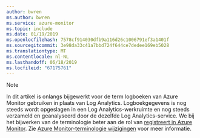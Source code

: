 ```yaml
---
author: bwren
ms.author: bwren
ms.service: azure-monitor
ms.topic: include
ms.date: 01/19/2019
ms.openlocfilehash: 7578cf914030dfb9a116d26c1006791ef3a1401f
ms.sourcegitcommit: 3e98da33c41a7bbd724f644ce7dedee169eb5028
ms.translationtype: MT
ms.contentlocale: nl-NL
ms.lasthandoff: 06/18/2019
ms.locfileid: "67175761"
---
```

>[!NOTE]
> In dit artikel is onlangs bijgewerkt voor de term logboeken van Azure Monitor gebruiken in plaats van Log Analytics. Logboekgegevens is nog steeds wordt opgeslagen in een Log Analytics-werkruimte en nog steeds verzameld en geanalyseerd door de dezelfde Log Analytics-service. We bij het bijwerken van de terminologie beter aan de rol van [registreert in Azure Monitor](../articles/azure-monitor/platform/data-platform-logs.md). Zie [Azure Monitor-terminologie wijzigingen](../articles/azure-monitor/azure-monitor-rebrand.md) voor meer informatie.
